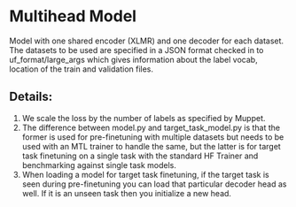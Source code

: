 # Multihead Model

Model with one shared encoder (XLMR) and one decoder for each dataset. 
The datasets to be used are specified in a JSON format checked in to uf\_format/large\_args which gives information about the label vocab, location of the train and validation files.

## Details:
1. We scale the loss by the number of labels as specified by Muppet. 
2. The difference between model.py and target\_task\_model.py is that the former is used for pre-finetuning with multiple datasets but needs to be used with an MTL trainer to handle the same, but the latter is for target task finetuning on a single task with the standard HF Trainer and benchmarking against single task models.
3. When loading a model for target task finetuning, if the target task is seen during pre-finetuning you can load that particular decoder head as well. If it is an unseen task then you initialize a new head.
